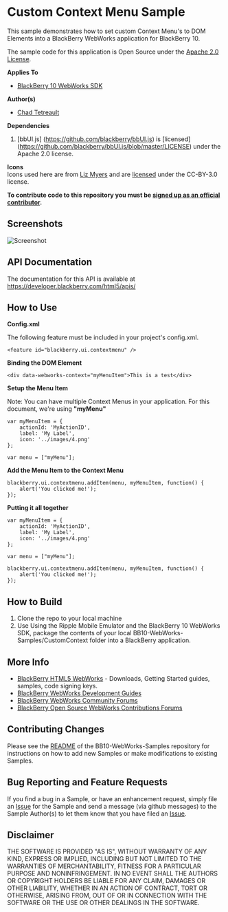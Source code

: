 # Custom Context Menu Sample

This sample demonstrates how to set custom Context Menu's to DOM Elements into a BlackBerry WebWorks application for BlackBerry 10.

The sample code for this application is Open Source under the [Apache 2.0 License](http://www.apache.org/licenses/LICENSE-2.0.html).


**Applies To**

* [BlackBerry 10 WebWorks SDK](https://developer.blackberry.com/html5/download/sdk) 

**Author(s)** 

* [Chad Tetreault](http://www.twitter.com/chadtatro)

**Dependencies**

1. [bbUI.js] (https://github.com/blackberry/bbUI.js) is [licensed] (https://github.com/blackberry/bbUI.js/blob/master/LICENSE) under the Apache 2.0 license.

**Icons**<br/>
Icons used here are from [Liz Myers](http://www.myersdesign.com) and are [licensed](http://creativecommons.org/licenses/by/3.0/) under the CC-BY-3.0 license.

**To contribute code to this repository you must be [signed up as an official contributor](http://blackberry.github.com/howToContribute.html).**

## Screenshots 

![Screenshot](http://github.rim.net/ctetreault/BB10-WebWorks-Samples-Internal/raw/master/CustomContext/screenshot.png)

## API Documentation ##
The documentation for this API is available at https://developer.blackberry.com/html5/apis/

## How to Use

**Config.xml**

The following feature must be included in your project's config.xml.
```
<feature id="blackberry.ui.contextmenu" />
```
**Binding the DOM Element**
```
<div data-webworks-context="myMenuItem">This is a test</div>
```

**Setup the Menu Item**

Note: You can have multiple Context Menus in your application. For this document, we're using **"myMenu"**
```
var myMenuItem = {
	actionId: 'MyActionID',
	label: 'My Label',
	icon: '../images/4.png'
};

var menu = ["myMenu"];
```

**Add the Menu Item to the Context Menu**
```
blackberry.ui.contextmenu.addItem(menu, myMenuItem, function() {
	alert('You clicked me!');
});
```

**Putting it all together**
```
var myMenuItem = {
	actionId: 'MyActionID',
	label: 'My Label',
	icon: '../images/4.png'
};

var menu = ["myMenu"];

blackberry.ui.contextmenu.addItem(menu, myMenuItem, function() {
	alert('You clicked me!');
});
```

## How to Build

1. Clone the repo to your local machine
2. Use Using the Ripple Mobile Emulator and the BlackBerry 10 WebWorks SDK, package the contents of your local BB10-WebWorks-Samples/CustomContext folder into a BlackBerry application.

## More Info

* [BlackBerry HTML5 WebWorks](https://bdsc.webapps.blackberry.com/html5/) - Downloads, Getting Started guides, samples, code signing keys.
* [BlackBerry WebWorks Development Guides](https://bdsc.webapps.blackberry.com/html5/documentation)
* [BlackBerry WebWorks Community Forums](http://supportforums.blackberry.com/t5/Web-and-WebWorks-Development/bd-p/browser_dev)
* [BlackBerry Open Source WebWorks Contributions Forums](http://supportforums.blackberry.com/t5/BlackBerry-WebWorks/bd-p/ww_con)


## Contributing Changes

Please see the [README](https://github.com/blackberry/BB10-WebWorks-Samples) of the BB10-WebWorks-Samples repository for instructions on how to add new Samples or make modifications to existing Samples.


## Bug Reporting and Feature Requests

If you find a bug in a Sample, or have an enhancement request, simply file an [Issue](https://github.com/blackberry/BB10-WebWorks-Samples/issues) for the Sample and send a message (via github messages) to the Sample Author(s) to let them know that you have filed an [Issue](https://github.com/blackberry/BB10-WebWorks-Samples/issues).

## Disclaimer

THE SOFTWARE IS PROVIDED "AS IS", WITHOUT WARRANTY OF ANY KIND, EXPRESS OR IMPLIED, INCLUDING BUT NOT LIMITED TO THE WARRANTIES OF MERCHANTABILITY, FITNESS FOR A PARTICULAR PURPOSE AND NONINFRINGEMENT. IN NO EVENT SHALL THE AUTHORS OR COPYRIGHT HOLDERS BE LIABLE FOR ANY CLAIM, DAMAGES OR OTHER LIABILITY, WHETHER IN AN ACTION OF CONTRACT, TORT OR OTHERWISE, ARISING FROM, OUT OF OR IN CONNECTION WITH THE SOFTWARE OR THE USE OR OTHER DEALINGS IN THE SOFTWARE.